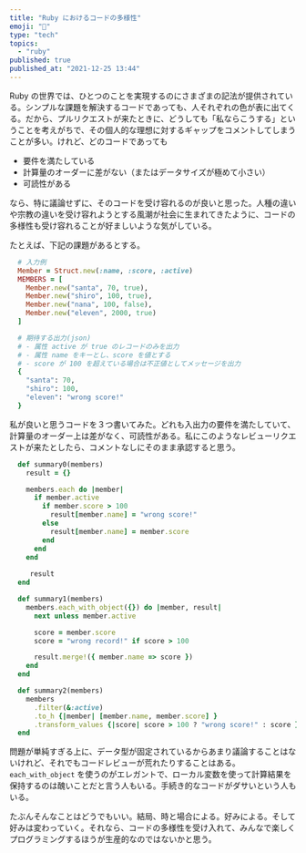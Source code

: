 ```yaml
---
title: "Ruby におけるコードの多様性"
emoji: "📌"
type: "tech"
topics:
  - "ruby"
published: true
published_at: "2021-12-25 13:44"
---
```


Ruby の世界では、ひとつのことを実現するのにさまざまの記法が提供されている。シンプルな課題を解決するコードであっても、人それぞれの色が表に出てくる。だから、プルリクエストが来たときに、どうしても「私ならこうする」ということを考えがちで、その個人的な理想に対するギャップをコメントしてしまうことが多い。けれど、どのコードであっても

- 要件を満たしている
- 計算量のオーダーに差がない（またはデータサイズが極めて小さい）
- 可読性がある

なら、特に議論せずに、そのコードを受け容れるのが良いと思った。人種の違いや宗教の違いを受け容れようとする風潮が社会に生まれてきたように、コードの多様性も受け容れることが好ましいような気がしている。

たとえば、下記の課題があるとする。

```ruby
  # 入力例
  Member = Struct.new(:name, :score, :active)
  MEMBERS = [
    Member.new("santa", 70, true),
    Member.new("shiro", 100, true),
    Member.new("nana", 100, false),
    Member.new("eleven", 2000, true)
  ]

  # 期待する出力(json)
  # - 属性 active が true のレコードのみを出力
  # - 属性 name をキーとし、score を値とする
  # - score が 100 を超えている場合は不正値としてメッセージを出力
  {
    "santa": 70,
    "shiro": 100,
    "eleven": "wrong score!"
  }
```

私が良いと思うコードを３つ書いてみた。どれも入出力の要件を満たしていて、計算量のオーダー上は差がなく、可読性がある。私にこのようなレビューリクエストが来たとしたら、コメントなしにそのまま承認すると思う。

```ruby
  def summary0(members)
    result = {}

    members.each do |member|
      if member.active
        if member.score > 100
          result[member.name] = "wrong score!"
        else
          result[member.name] = member.score
        end
      end
    end
    
     result
  end
```

```ruby
  def summary1(members)
    members.each_with_object({}) do |member, result|
      next unless member.active

      score = member.score
      score = "wrong record!" if score > 100

      result.merge!({ member.name => score })
    end
  end
```

```ruby
  def summary2(members)
    members
      .filter(&:active)
      .to_h {|member| [member.name, member.score] }
      .transform_values {|score| score > 100 ? "wrong score!" : score }
  end
```

問題が単純すぎる上に、データ型が固定されているからあまり議論することはないけれど、それでもコードレビューが荒れたりすることはある。`each_with_object` を使うのがエレガントで、ローカル変数を使って計算結果を保持するのは醜いことだと言う人もいる。手続き的なコードがダサいという人もいる。

たぶんそんなことはどうでもいい。結局、時と場合による。好みによる。そして好みは変わっていく。それなら、コードの多様性を受け入れて、みんなで楽しくプログラミングするほうが生産的なのではないかと思う。